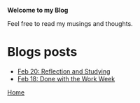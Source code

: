 **Welcome  to my Blog**

Feel free to read my musings and thoughts.

# Blogs posts
 - [Feb 20: Reflection and Studying](http://clevertrevor.me/Blog/2022_02_20.html)
 - [Feb 18: Done with the Work Week](http://clevertrevor.me/Blog/2022_02_18.html)

[Home](clevertrevor.me)
